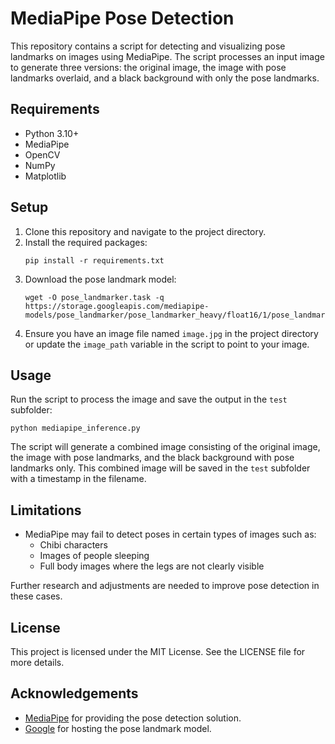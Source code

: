 # MediaPipe Pose Detection

This repository contains a script for detecting and visualizing pose landmarks on images using MediaPipe. The script processes an input image to generate three versions: the original image, the image with pose landmarks overlaid, and a black background with only the pose landmarks.

## Requirements

- Python 3.10+
- MediaPipe
- OpenCV
- NumPy
- Matplotlib

## Setup

1. Clone this repository and navigate to the project directory.
2. Install the required packages:
    ```
    pip install -r requirements.txt
    ```
3. Download the pose landmark model:
    ```
    wget -O pose_landmarker.task -q https://storage.googleapis.com/mediapipe-models/pose_landmarker/pose_landmarker_heavy/float16/1/pose_landmarker_heavy.task
    ```
4. Ensure you have an image file named `image.jpg` in the project directory or update the `image_path` variable in the script to point to your image.

## Usage

Run the script to process the image and save the output in the `test` subfolder:
```
python mediapipe_inference.py
```

The script will generate a combined image consisting of the original image, the image with pose landmarks, and the black background with pose landmarks only. This combined image will be saved in the `test` subfolder with a timestamp in the filename.

## Limitations

- MediaPipe may fail to detect poses in certain types of images such as:
  - Chibi characters
  - Images of people sleeping
  - Full body images where the legs are not clearly visible

Further research and adjustments are needed to improve pose detection in these cases.

## License

This project is licensed under the MIT License. See the LICENSE file for more details.

## Acknowledgements

- [MediaPipe](https://mediapipe.dev) for providing the pose detection solution.
- [Google](https://www.google.com) for hosting the pose landmark model.
